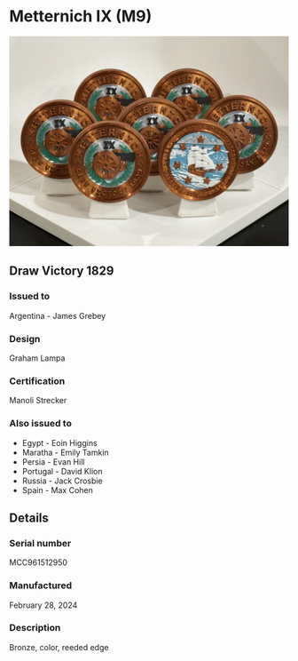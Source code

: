 
# Metternich IX (M9)

![Metternich IX (M9) Coins](m9-coins.jpg)

## Draw Victory 1829

### Issued to

Argentina - James Grebey

### Design

Graham Lampa

### Certification

Manoli Strecker

### Also issued to

* Egypt - Eoin Higgins
* Maratha - Emily Tamkin
* Persia - Evan Hill
* Portugal - David Klion
* Russia - Jack Crosbie
* Spain - Max Cohen

## Details

### Serial number

MCC961512950

### Manufactured
February 28, 2024

### Description

Bronze, color, reeded edge
